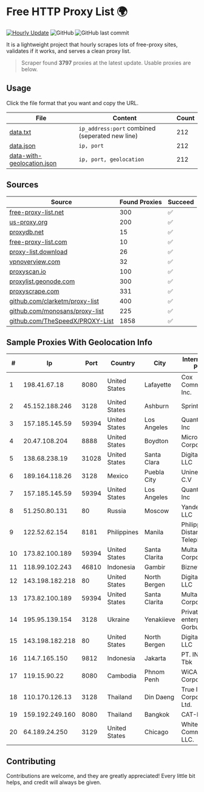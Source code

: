 
# Free HTTP Proxy List 🌍

[![Hourly Update](https://github.com/mertguvencli/http-proxy-list/actions/workflows/main.yml/badge.svg?branch=main)](https://github.com/mertguvencli/http-proxy-list/actions/workflows/main.yml)
![GitHub](https://img.shields.io/github/license/mertguvencli/http-proxy-list)
![GitHub last commit](https://img.shields.io/github/last-commit/mertguvencli/http-proxy-list)

It is a lightweight project that hourly scrapes lots of free-proxy sites, validates if it works, and serves a clean proxy list.


> Scraper found **3797** proxies at the latest update. Usable proxies are below.

## Usage

Click the file format that you want and copy the URL.


|File|Content|Count|
|----|-------|-----|
|[data.txt](https://raw.githubusercontent.com/mertguvencli/http-proxy-list/main/proxy-list/data.txt)|`ip_address:port` combined (seperated new line)|212|
|[data.json](https://raw.githubusercontent.com/mertguvencli/http-proxy-list/main/proxy-list/data.json)|`ip, port`|212|
|[data-with-geolocation.json](https://raw.githubusercontent.com/mertguvencli/http-proxy-list/main/proxy-list/data-with-geolocation.json)|`ip, port, geolocation`|212|

## Sources

|Source|Found Proxies|Succeed|
|------|-------------|-------|
|[free-proxy-list.net](https://free-proxy-list.net)|300|✅|
|[us-proxy.org](https://www.us-proxy.org)|200|✅|
|[proxydb.net](http://proxydb.net)|15|✅|
|[free-proxy-list.com](https://free-proxy-list.com/?page=&port=&type%5B%5D=http&type%5B%5D=https&up_time=0&search=Search)|10|✅|
|[proxy-list.download](https://www.proxy-list.download/HTTP)|26|✅|
|[vpnoverview.com](https://vpnoverview.com/privacy/anonymous-browsing/free-proxy-servers)|32|✅|
|[proxyscan.io](https://www.proxyscan.io)|100|✅|
|[proxylist.geonode.com](https://proxylist.geonode.com/api/proxy-list?limit=300&page=1&sort_by=lastChecked&sort_type=desc&protocols=http,https)|300|✅|
|[proxyscrape.com](https://api.proxyscrape.com/v2/?request=displayproxies&protocol=http&timeout=10000&country=all&ssl=all&anonymity=all)|331|✅|
|[github.com/clarketm/proxy-list](https://raw.githubusercontent.com/clarketm/proxy-list/master/proxy-list-raw.txt)|400|✅|
|[github.com/monosans/proxy-list](https://raw.githubusercontent.com/monosans/proxy-list/main/proxies/http.txt)|225|✅|
|[github.com/TheSpeedX/PROXY-List](https://raw.githubusercontent.com/TheSpeedX/PROXY-List/master/http.txt)|1858|✅|


## Sample Proxies With Geolocation Info

|#|Ip|Port|Country|City|Internet Service Provider|
|-|--|----|-------|----|-------------------------|
|1|198.41.67.18|8080|United States|Lafayette|Cox Communications Inc.|
|2|45.152.188.246|3128|United States|Ashburn|Sprint|
|3|157.185.145.59|59394|United States|Los Angeles|Quantil Networks Inc|
|4|20.47.108.204|8888|United States|Boydton|Microsoft Corporation|
|5|138.68.238.19|31028|United States|Santa Clara|DigitalOcean, LLC|
|6|189.164.118.26|3128|Mexico|Puebla City|Uninet S.A. de C.V|
|7|157.185.145.59|59394|United States|Los Angeles|Quantil Networks Inc|
|8|51.250.80.131|80|Russia|Moscow|Yandex.Cloud LLC|
|9|122.52.62.154|8181|Philippines|Manila|Philippine Long Distance Telephone Co.|
|10|173.82.100.189|59394|United States|Santa Clarita|Multacom Corporation|
|11|118.99.102.243|46810|Indonesia|Gambir|Biznet Metronet|
|12|143.198.182.218|80|United States|North Bergen|DigitalOcean, LLC|
|13|173.82.100.189|59394|United States|Santa Clarita|Multacom Corporation|
|14|195.95.139.154|3128|Ukraine|Yenakiieve|Private enterprise Gorbunov A.A.|
|15|143.198.182.218|80|United States|North Bergen|DigitalOcean, LLC|
|16|114.7.165.150|9812|Indonesia|Jakarta|PT. INDOSAT Tbk|
|17|119.15.90.22|8080|Cambodia|Phnom Penh|WiCAM Corporation Ltd|
|18|110.170.126.13|3128|Thailand|Din Daeng|True Internet Corporation CO. Ltd.|
|19|159.192.249.160|8080|Thailand|Bangkok|CAT-BB|
|20|64.189.24.250|3129|United States|Chicago|WhiteSky Communications, LLC.|



## Contributing

Contributions are welcome, and they are greatly appreciated! Every
little bit helps, and credit will always be given.

